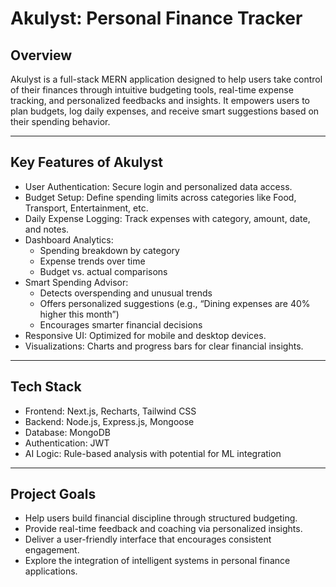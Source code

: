 # Akulyst: Personal Finance Tracker

## Overview

Akulyst is a full-stack MERN application designed to help users take control of their finances through intuitive budgeting tools, real-time expense tracking, and personalized feedbacks and insights. It empowers users to plan budgets, log daily expenses, and receive smart suggestions based on their spending behavior.

---

## Key Features of Akulyst

- User Authentication: Secure login and personalized data access.
- Budget Setup: Define spending limits across categories like Food, Transport, Entertainment, etc.
- Daily Expense Logging: Track expenses with category, amount, date, and notes.
- Dashboard Analytics:
  - Spending breakdown by category
  - Expense trends over time
  - Budget vs. actual comparisons
- Smart Spending Advisor:
  - Detects overspending and unusual trends
  - Offers personalized suggestions (e.g., “Dining expenses are 40% higher this month”)
  - Encourages smarter financial decisions
- Responsive UI: Optimized for mobile and desktop devices.
- Visualizations: Charts and progress bars for clear financial insights.

---

## Tech Stack

- Frontend: Next.js, Recharts, Tailwind CSS
- Backend: Node.js, Express.js, Mongoose
- Database: MongoDB
- Authentication: JWT
- AI Logic: Rule-based analysis with potential for ML integration

---

## Project Goals

- Help users build financial discipline through structured budgeting.
- Provide real-time feedback and coaching via personalized insights.
- Deliver a user-friendly interface that encourages consistent engagement.
- Explore the integration of intelligent systems in personal finance applications.
